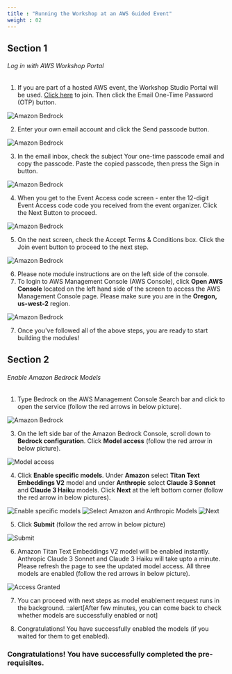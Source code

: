 ```yaml
---
title : "Running the Workshop at an AWS Guided Event"
weight : 02
---
```


## Section 1
###### Log in with AWS Workshop Portal
1. If you are part of a hosted AWS event, the Workshop Studio Portal will be used. [Click here](https://catalog.us-east-1.prod.workshops.aws/join)  to join. Then click the Email One-Time Password (OTP) button.

![Amazon Bedrock](/static/prereqimages/pr1.png)

2. Enter your own email account and click the Send passcode button.

![Amazon Bedrock](/static/prereqimages/pr2.png)

3. In the email inbox, check the subject Your one-time passcode email and copy the passcode. Paste the copied passcode, then press the Sign in button.

![Amazon Bedrock](/static/prereqimages/pr3.png)

4. When you get to the Event Access code screen - enter the 12-digit Event Access code code you received from the event organizer. Click the Next Button to proceed.

![Amazon Bedrock](/static/prereqimages/pr4.png)

5. On the next screen, check the Accept Terms & Conditions box. Click the Join event button to proceed to the next step.

![Amazon Bedrock](/static/prereqimages/pr6.png)

6. Please note module instructions are on the left side of the console. 
7. To login to AWS Management Console (AWS Console), click **Open AWS Console** located on the left hand side of the screen to access the AWS Management Console page. Please make sure you are in the **Oregon, us-west-2** region. 

![Amazon Bedrock](/static/prereqimages/oaws.png)
    
7. Once you've followed all of the above steps, you are ready to start building the modules!


## Section 2
###### Enable Amazon Bedrock Models
1. Type Bedrock on the AWS Management Console Search bar and click to open the service (follow the red arrows in below picture).

![Amazon Bedrock](/static/module2images/br.png)

3. On the left side bar of the Amazon Bedrock Console, scroll down to **Bedrock configuration**. Click **Model access** (follow the red arrow in below picture).

![Model access](/static/module2images/modelaccess1.png)

4. Click **Enable specific models**. Under **Amazon** select **Titan Text Embeddings V2** model and under **Anthropic** select **Claude 3 Sonnet** and **Claude 3 Haiku** models. Click **Next** at the left bottom corner (follow the red arrow in below pictures). 

![Enable specific models](/static/module2images/enablespecificmodels2.png)
![Select Amazon and Anthropic Models](/static/module2images/amazonandathropicmodel.png)
![Next](/static/module2images/modelnext.png)

5. Click **Submit** (follow the red arrow in below picture)

![Submit](/static/module2images/brsubmit.png)

6. Amazon Titan Text Embeddings V2 model will be enabled instantly. Anthropic Claude 3 Sonnet and Claude 3 Haiku will take upto a minute. Please refresh the page to see the updated model access. All three models are enabled (follow the red arrows in below picture).  

![Access Granted](/static/module2images/models1.png)

7. You can proceed with next steps as model enablement request runs in the background. 
::alert[After few minutes, you can come back to check whether models are successfully enabled or not]

8. Congratulations! You have successfully enabled the models (if you waited for them to get enabled). 

### Congratulations! You have successfully completed the pre-requisites. 
